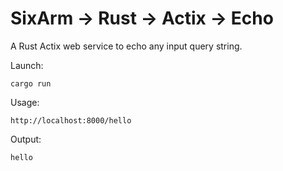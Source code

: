 # SixArm → Rust → Actix → Echo

A Rust Actix web service to echo any input query string.

Launch:

    cargo run

Usage:

    http://localhost:8000/hello

Output:

    hello
